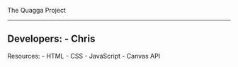 The Quagga Project

---
Developers:
	- Chris
---
Resources:
	- HTML
	- CSS
	- JavaScript
	- Canvas API


